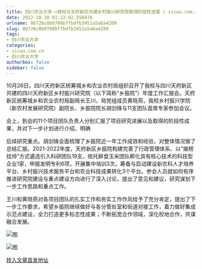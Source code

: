 ```yaml
---
title: 四川农业大学->我校与天府新区共建乡村振兴研究院取得阶段性进展 | sicau.com.cn
date: 2022-10-28 01:22:02.556476
urlname: 0b726c8b0708bffbdfb3451a5a6a4209
slug: 0b726c8b0708bffbdfb3451a5a6a4209
tags: 
- 四川农业大学
categories:
- sicau.com.cn
- 四川农业大学
authorbox: false
sidebar: false
---
```

10月26日，四川天府新区统筹城乡和农业农村局组织召开了我校与四川天府新区共建的四川天府新区乡村振兴研究院（以下简称“乡振院”）年度工作汇报会。天府新区统筹城乡和农业农村局副局长王川，局党组成员黄晓燕，我校乡村振兴学院（新农村发展研究院）副院长、乡振院院长胡剑锋与11支团队首席专家参加会议。

会上，到会的11个项目团队负责人分别汇报了项目研究进展以及取得的阶段性成果，并对下一步计划进行介绍，明确
<!--more-->
后续研究重点。胡剑锋全面梳理了乡振院近一年工作成效和经验，对整体情况做了总结汇报。2021-2022年度，天府新区乡振院构建完善了行政管理体系、以“揭榜挂帅”方式遴选引入科研团队19支，依托鲜食玉米团队孵化具有核心技术的科技型企业1家，申报发明专利6项，开展集中培训3次，筹备与启动建设新农科人才培养平台、乡村振兴技术服务平台和农业科技成果转化3个平台。参会人员就如何有序推进研究院建设与重点建设方向进行了深入讨论，提出了意见和建议，研究谋划下一步工作思路和重点工作。

王川和黄晓燕对各项目团队的扎实工作和务实工作作风给予了充分肯定，提出了下一步工作要求，希望乡振院继续做好与各分管处室和街道对接工作，着力做好集成示范点建设，全力打造更多标志性成果；不断拓宽合作领域，深化校地合作，共谋融合发展。

![图](https://news.sicau.edu.cn/__local/A/B7/C5/B0BC330D085DEE36963AAADC21A_BBA85F3C_15DF5.png)

![图](https://news.sicau.edu.cn/__local/B/B1/02/96FB0357144115CA82C22071BC3_9327AA88_395EE.jpg)

[转入文章首发地址](https://news.sicau.edu.cn/info/1078/69976.htm)